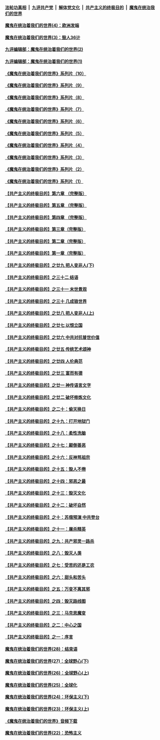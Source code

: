 

####  [法轮功真相](../../../../basic/blob/master/README.md?t=09180102) &nbsp;|&nbsp; [九评共产党](../../../../9ping.md/blob/master/README.md?t=09180102) &nbsp;|&nbsp; [解体党文化](../../../../jtdwh.md/blob/master/README.md?t=09180102)  &nbsp;|&nbsp; [共产主义的终极目的](../../../../gczydzjmd.md/blob/master/README.md?t=09180102) &nbsp;|&nbsp; [魔鬼在统治我们的世界](../../../../mgztzwmdsj.md/blob/master/README.md?t=09180102) 

#### [魔鬼在统治着我们的世界(4)：欧洲发端](../pages/nsc422/n10414890.md?t=09180102) 

#### [魔鬼在统治着我们的世界(3)：毁人36计](../pages/nsc422/n10411583.md?t=09180102) 

#### [九评编辑部：魔鬼在统治着我们的世界(2)](../pages/nsc422/n10410036.md?t=09180102) 

#### [九评编辑部：魔鬼在统治着我们的世界(1)](../pages/nsc422/n10406825.md?t=09180102) 

#### [《魔鬼在统治着我们的世界》系列片（10）](../pages/nsc422/n12292670.md?t=09180102) 

#### [《魔鬼在统治着我们的世界》系列片（9）](../pages/nsc422/n12290859.md?t=09180102) 

#### [《魔鬼在统治着我们的世界》系列片（8）](../pages/nsc422/n12287445.md?t=09180102) 

#### [《魔鬼在统治着我们的世界》系列片（7）](../pages/nsc422/n12283425.md?t=09180102) 

#### [《魔鬼在统治着我们的世界》系列片（6）](../pages/nsc422/n12282314.md?t=09180102) 

#### [《魔鬼在统治着我们的世界》系列片（5）](../pages/nsc422/n12281419.md?t=09180102) 

#### [《魔鬼在统治着我们的世界》系列片（4）](../pages/nsc422/n12274024.md?t=09180102) 

#### [《魔鬼在统治着我们的世界》系列片（3）](../pages/nsc422/n12271322.md?t=09180102) 

#### [《魔鬼在统治着我们的世界》系列片（2）](../pages/nsc422/n12269049.md?t=09180102) 

#### [《魔鬼在统治着我们的世界》系列片（1）](../pages/nsc422/n12267575.md?t=09180102) 

#### [【共产主义的终极目的】第六章 （完整版）](../pages/nsc422/n11428913.md?t=09180102) 

#### [【共产主义的终极目的】第五章 （完整版）](../pages/nsc422/n11428912.md?t=09180102) 

#### [【共产主义的终极目的】第四章 （完整版）](../pages/nsc422/n11428907.md?t=09180102) 

#### [【共产主义的终极目的】第三章（完整版）](../pages/nsc422/n11428848.md?t=09180102) 

#### [【共产主义的终极目的】第二章（完整版）](../pages/nsc422/n11428831.md?t=09180102) 

#### [【共产主义的终极目的】第一章（完整版）](../pages/nsc422/n11417651.md?t=09180102) 

#### [【共产主义的终极目的】之廿九 把人变非人(下)](../pages/nsc422/n11344140.md?t=09180102) 

#### [【共产主义的终极目的】之三十二 结语](../pages/nsc422/n11360535.md?t=09180102) 

#### [【共产主义的终极目的】之三十一 末世景观](../pages/nsc422/n11351129.md?t=09180102) 

#### [【共产主义的终极目的】之三十 几成狼世界](../pages/nsc422/n11348280.md?t=09180102) 

#### [【共产主义的终极目的】之廿八 把人变非人(上)](../pages/nsc422/n11340492.md?t=09180102) 

#### [【共产主义的终极目的】之廿七 以恨立国](../pages/nsc422/n11336944.md?t=09180102) 

#### [【共产主义的终极目的】之廿六 中共对抗普世价值](../pages/nsc422/n11324785.md?t=09180102) 

#### [【共产主义的终极目的】之廿五 传统艺术颂神](../pages/nsc422/n11296396.md?t=09180102) 

#### [【共产主义的终极目的】之廿四 人伦典范](../pages/nsc422/n11296397.md?t=09180102) 

#### [【共产主义的终极目的】之廿三 富而有德](../pages/nsc422/n11283598.md?t=09180102) 

#### [【共产主义的终极目的】之廿一 神传语言文字](../pages/nsc422/n11263265.md?t=09180102) 

#### [【共产主义的终极目的】之廿二 破坏修炼文化](../pages/nsc422/n11245728.md?t=09180102) 

#### [【共产主义的终极目的】之二十：偷天换日](../pages/nsc422/n11238846.md?t=09180102) 

#### [【共产主义的终极目的】之十九：打开地狱门](../pages/nsc422/n11206376.md?t=09180102) 

#### [【共产主义的终极目的】之十八：柔性洗脑](../pages/nsc422/n11199994.md?t=09180102) 

#### [【共产主义的终极目的】之十七：颠倒善恶](../pages/nsc422/n11179782.md?t=09180102) 

#### [【共产主义的终极目的】之十六：反神骂祖宗](../pages/nsc422/n11166798.md?t=09180102) 

#### [【共产主义的终极目的】之十五：毁人不倦](../pages/nsc422/n11166792.md?t=09180102) 

#### [【共产主义的终极目的】之十四：邪恶之最](../pages/nsc422/n11150249.md?t=09180102) 

#### [【共产主义的终极目的】之十三：毁灭文化](../pages/nsc422/n11135227.md?t=09180102) 

#### [【共产主义的终极目的】之十二：破坏自然](../pages/nsc422/n11135214.md?t=09180102) 

#### [【共产主义的终极目的】之十：苏俄预演 中共登台](../pages/nsc422/n11118424.md?t=09180102) 

#### [【共产主义的终极目的】之十一：屠杀精英](../pages/nsc422/n11118442.md?t=09180102) 

#### [【共产主义的终极目的】之九：共产邪灵一路杀](../pages/nsc422/n11114139.md?t=09180102) 

#### [【共产主义的终极目的】之八：毁灭人类](../pages/nsc422/n11108503.md?t=09180102) 

#### [【共产主义的终极目的】之七：受苦的还是工农](../pages/nsc422/n11101809.md?t=09180102) 

#### [【共产主义的终极目的】之六：甜头和苦头](../pages/nsc422/n11096971.md?t=09180102) 

#### [【共产主义的终极目的】之五：万变不离其邪](../pages/nsc422/n11091285.md?t=09180102) 

#### [【共产主义的终极目的】之四：毁灭路线图](../pages/nsc422/n11086284.md?t=09180102) 

#### [【共产主义的终极目的】之三：马克思魔变](../pages/nsc422/n11061941.md?t=09180102) 

#### [【共产主义的终极目的】之二：中心之国](../pages/nsc422/n11047728.md?t=09180102) 

#### [【共产主义的终极目的】之一：序言](../pages/nsc422/n11086077.md?t=09180102) 

#### [魔鬼在统治着我们的世界(28)：结束语](../pages/nsc422/n10936246.md?t=09180102) 

#### [魔鬼在统治着我们的世界(27)：全球野心(下)](../pages/nsc422/n10928319.md?t=09180102) 

#### [魔鬼在统治着我们的世界(26)：全球野心(上)](../pages/nsc422/n10900318.md?t=09180102) 

#### [魔鬼在统治着我们的世界(25)：全球化](../pages/nsc422/n10788205.md?t=09180102) 

#### [魔鬼在统治着我们的世界(24)：环保主义(下)](../pages/nsc422/n10695307.md?t=09180102) 

#### [魔鬼在统治着我们的世界(23)：环保主义(上)](../pages/nsc422/n10688613.md?t=09180102) 

#### [《魔鬼在统治着我们的世界》音频下载](../pages/nsc422/n10635553.md?t=09180102) 

#### [魔鬼在统治着我们的世界(22)：恐怖主义](../pages/nsc422/n10614727.md?t=09180102) 

